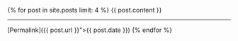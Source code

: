 {% for post in site.posts limit: 4  %}
{{ post.content }}
<hr />
[Permalink]({{ post.url }}">{{ post.date }})
{% endfor %}